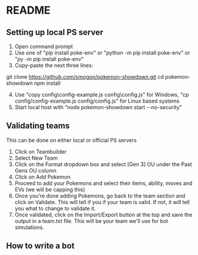 # README

## Setting up local PS server
1) Open command prompt
2) Use one of "pip install poke-env" or "python -m pip install poke-env" or "py -m pip install poke-env"
3) Copy-paste the next three lines:

git clone https://github.com/smogon/pokemon-showdown.git
cd pokemon-showdown
npm install

4) Use "copy config\config-example.js config\config.js" for Windows, "cp config/config-example.js config/config.js" for Linux based systems
5) Start local host with "node pokemon-showdown start --no-security"

## Validating teams

This can be done on either local or official PS servers

1) Click on Teambuilder
2) Select New Team
3) Click on the Format dropdown box and select [Gen 3] OU under the Past Gens OU column
4) Click on Add Pokemon
5) Proceed to add your Pokemons and select their items, ability, moves and EVs (we will be capping this)
6) Once you're done adding Pokemons, go back to the team section and click on Validate. This will tell if you if your team is valid. If not, it will tell you what to change to validate it.
7) Once validated, click on the Import/Export button at the top and save the output in a team.txt file. This will be your team we'll use for bot simulations.

## How to write a bot
